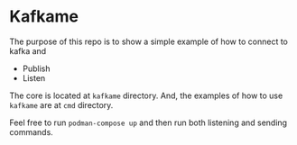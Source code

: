 # Kafkame

The purpose of this repo is to show a simple example of how to connect to kafka and

- Publish
- Listen

The core is located at `kafkame` directory. And, the examples of how to use `kafkame` are at `cmd` directory.

Feel free to run `podman-compose up` and then run both listening and sending commands.
